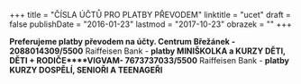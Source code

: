 +++
title = "ČÍSLA ÚČTŮ PRO PLATBY PŘEVODEM"
linktitle = "ucet"
draft = false
publishDate = "2016-01-23"
lastmod = "2017-10-23"
obrazek = ""
+++

**Preferujeme platby převodem na účty.
Centrum Břežánek - 2088014309/5500** Raiffeisen Bank - **platby MINIŠKOLKA a KURZY DĚTI, DĚTI + RODIČE****VIGVAM- 7673737033/5500** Raiffeisen Bank - **platby KURZY DOSPĚLÍ, SENIOŘI A TEENAGEŘI**
